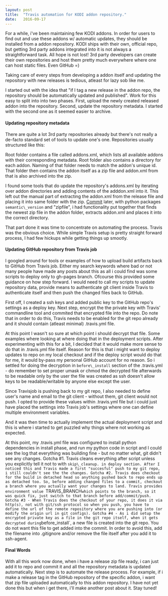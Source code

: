 ```yaml
---
layout:	post
title:	"Travis automation for KODI addon repository."
date:	2016-09-17
---
```


  For a while, i've been maintaining few KODI addons. In order for users to find out and use these addons w/ automatic updates, they should be installed from a addon repository. KODI ships with their own, official repo, but getting 3rd party addons integrated into it is not always a straightforward task. All hope is not lost! 3rd party developers can create their own repositories and host them pretty much everywhere where one can host static files. Even GitHub =)

Taking care of every steps from developing a addon itself and updating the repository with new releases is tedious, atleast for lazy sob like me.

I started out with the idea that "if I tag a new release in the addon repo, the repository should be automatically updated and published". Work for this easy to split into into two phases. First, upload the newly created released addon into the repository. Second, update the repository metadata. I started with the second one as it seemed easier to archive.

#### Updating repository metadata

There are quite a lot 3rd party repositories already but there's not really a de-facto standard set of tools to update one's one. Repositories usually structured like this:

Root folder contains a file called addons.xml, which lists all available addons with their corresponding metadata. Root folder also contains a directory for each addon. Naming of that folder needs to match the addon's unique id. That folder then contains the addon itself as a zip file and addon.xml from that is also archived into the zip.

I found some tools that do update the repository's addons.xml by iterating over addon directories and adding contents of the adddon.xml into it. This left out the manual part of extracting the addon.xml from the release file and placing it into same folder with the zip. [Commit](https://github.com/rasjani/xbmc-rasjanisrepo/commit/82fafe8839c59bbf336b7eabfeee36850720152a#diff-769eb8a92333fe4a99b293a4c0eb940dR59) later, with python packages `semantic\_version` and "zipfile", i had functionality put together that finds the newest zip file in the addon folder, extracts addon.xml and places it into the correct directory.

That part done it was time to concentrate on automating the process. Travis was the obvious choice. While simple Travis setup is pretty straight forward process, I had few hickups while getting things up smootly.

#### Updating GitHub repository from Travis job

I googled around for tools or examples of how to upload build artifacts back to GitHub from Travis job. Either my search keywords where bad or not many people have made any posts about this as all i could find was some scripts to deploy only to gh-pages branch. Ofcourse this provided some guidance on how step forward. I would need to call my scripts to update repository data, provide means to authenticate git client inside Travis to authenticate itself and then push the changed files back to GitHub.

First off, I created a ssh keys and added public key to the GitHub repo's settings as a deploy key. Next step, encrypt the the private key with Travis' commandline tool and commited that encrypted file into the repo. Do note that in order to do this, Travis needs to be enabled for the git repo already and it should contain (atleast minimal) .travis.yml file.

At this point I wasn't so sure at which point i should decrypt that file. Some examples where looking at where doing that in the deployment scripts. After experimenting with this for a bit, I decided that it would make more sense to do that in .travis.yml file itself. Reason for this is that i might want to deploy updates to repo on my local checkout and if the deploy script would do that for me, it would by-pass my personal GitHub account for no reason. So i settled for doing the decryption in `before\_install` section of the .travis.yml - do remember to set proper umask or chmod the decrypted file afterwards to be readable only by the user the file was created as ssh doesn't allow keys to be readable/writable by anyone else except the user.

Since Travisjob is pushing back to my git repo, I also needed to define user's name and email to the git client - without them, git client would not push. I opted to provide these values within .travis.yml file but i could just have placed the settings into Travis job's settings where one can define multiple environment variables.

And it was then time to actually implement the actual deployment script and this is where i started to get puzzled why things where not working as expected.

At this point, my .travis.yml file was configured to install python dependencies in install phase, and run my python code in script and I could see the log that everything was building fine - but no matter what, git didn't see any changes. Gotcha #1. Travis cleans everything after script unless you explicitly tell it not to with `skip\_cleanup. in deploy section. After I noticed this and Travis made a first "succesful" push to my git repo, i still couldn't see the the changes. Gotcha #2. Travis does checkout for the build in detached head so anything pushed back to repo ends up as detached too. So, before adding changed files to a commit, checkout a branch where you actually want your changes to land. Travis provides environment value `TRAVIS\_BRANCH` which points to the branch, so it was quick fix, just switch to that branch before add/commit/push. Gotcha #3 - When Travis does the checkout of your repo, it does it via http(s), not with git/ssh protocol so when you push, you have to define the url of the remote repository where you are pushing into (or modify the origin url in git configs). Gotcha #4 - As i did setup the encrypted private key as a file in the git repo itself, when it gets decrypted during `before\_install`, a new file is created into the git repo. You do not want this file to get added into the commit. In order to avoid this, add the filename into .gitignore and/or remove the file itself after you add it to ssh-agent.

#### Final Words

With all this work now done, when i have a release zip file ready, i can just add it to repo and commit it and all the repository metadata is updated automatically. Next step is to automate the release process. For example, if i make a release tag in the GitHub repository of the specific addon, i want that zip file uploaded automatically to this addon repository. I have not yet done this but when i get there, i'll make another post about it. Stay tuned!

  
